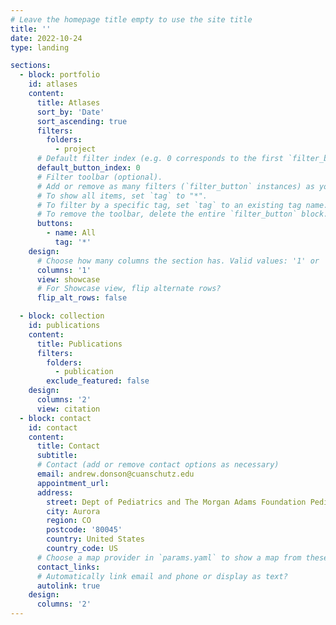 ```yaml
---
# Leave the homepage title empty to use the site title
title: ''
date: 2022-10-24
type: landing

sections:
  - block: portfolio
    id: atlases
    content:
      title: Atlases
      sort_by: 'Date'
      sort_ascending: true
      filters:
        folders:
          - project
      # Default filter index (e.g. 0 corresponds to the first `filter_button` instance below).
      default_button_index: 0
      # Filter toolbar (optional).
      # Add or remove as many filters (`filter_button` instances) as you like.
      # To show all items, set `tag` to "*".
      # To filter by a specific tag, set `tag` to an existing tag name.
      # To remove the toolbar, delete the entire `filter_button` block.
      buttons:
        - name: All
          tag: '*'
    design:
      # Choose how many columns the section has. Valid values: '1' or '2'.
      columns: '1'
      view: showcase
      # For Showcase view, flip alternate rows?
      flip_alt_rows: false

  - block: collection
    id: publications
    content:
      title: Publications
      filters:
        folders:
          - publication
        exclude_featured: false
    design:
      columns: '2'
      view: citation
  - block: contact
    id: contact
    content:
      title: Contact
      subtitle:
      # Contact (add or remove contact options as necessary)
      email: andrew.donson@cuanschutz.edu
      appointment_url: 
      address:
        street: Dept of Pediatrics and The Morgan Adams Foundation Pediatric Brain Tumor Research Program
        city: Aurora
        region: CO
        postcode: '80045'
        country: United States
        country_code: US
      # Choose a map provider in `params.yaml` to show a map from these coordinates
      contact_links:
      # Automatically link email and phone or display as text?
      autolink: true
    design:
      columns: '2'
---
```

